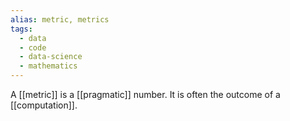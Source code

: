 ```yaml
---
alias: metric, metrics
tags:
  - data
  - code
  - data-science
  - mathematics
---
```

A [[metric]] is a [[pragmatic]] number. It is often the outcome of a [[computation]].